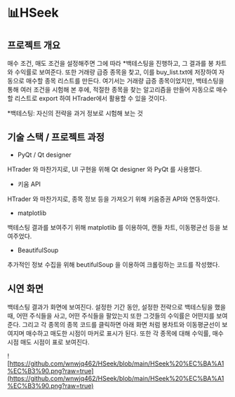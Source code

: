 # 📊HSeek

## 프로젝트 개요

매수 조건, 매도 조건을 설정해주면 그에 따라 *백테스팅을 진행하고, 그 결과를 봉 차트와 수익률로 보여준다. 또한 거래량 급증 종목을 찾고, 이를 buy_list.txt에 저장하여 자동으로 매수할 종목 리스트를 만든다. 여기서는 거래량 급증 종목이었지만, 백테스팅을 통해 여러 조건을 시험해 본 후에, 적절한 종목을 찾는 알고리즘을 만들어 자동으로 매수할 리스트로 export 하여 HTrader에서 활용할 수 있을 것이다.

*백테스팅: 자신의 전략을 과거 정보로 시험해 보는 것

## 기술 스택 / 프로젝트 과정

- PyQt / Qt designer

HTrader 와 마찬가지로, UI 구현을 위해 Qt designer 와 PyQt 를 사용했다.

- 키움 API

HTrader 와 마찬가지로, 종목 정보 등을 가져오기 위해 키움증권 API와 연동하였다.

- matplotlib

백테스팅 결과를 보여주기 위해 matplotlib 를 이용하여, 캔들 차트, 이동평균선 등을 보여주었다.

- BeautifulSoup

추가적인 정보 수집을 위해 beutifulSoup 을 이용하여 크롤링하는 코드를 작성했다.

## 시연 화면

백테스팅 결과가 화면에 보여진다. 설정한 기간 동안, 설정한 전략으로 백테스팅을 했을 때, 어떤 주식들을 사고, 어떤 주식들을 팔았는지 또한 그것들의 수익률은 어떤지를 보여준다. 그리고 각 종목의 종목 코드를 클릭하면 아래 화면 처럼 봉차트와 이동평균선이 보여지며 매수하고 매도한 시점이 마커로 표시가 된다. 또한 각 종목에 대해 수익률, 매수시점 매도 시점이 표로 보여진다.

![https://github.com/wnwjq462/HSeek/blob/main/HSeek%20%EC%BA%A1%EC%B3%90.png?raw=true](https://github.com/wnwjq462/HSeek/blob/main/HSeek%20%EC%BA%A1%EC%B3%90.png?raw=true)
